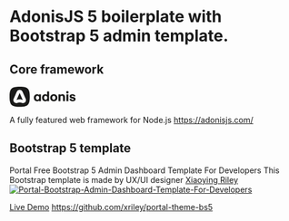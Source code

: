 # AdonisJS 5 boilerplate with Bootstrap 5 admin template.

## Core framework
<svg width="120" height="37" fill="none" xmlns="http://www.w3.org/2000/svg"><path fill-rule="evenodd" clip-rule="evenodd" d="M0 18.709c0 14.372 3.448 17.82 17.82 17.82s17.82-3.448 17.82-17.82S32.192.889 17.82.889 0 4.337 0 18.709zm7.186 3.701l5.59-12.702c.943-2.141 2.757-3.303 5.044-3.303 2.286 0 4.101 1.162 5.045 3.303l5.589 12.702c.254.617.472 1.416.472 2.105 0 3.158-2.214 5.372-5.372 5.372-1.075 0-1.93-.275-2.794-.552-.886-.285-1.783-.573-2.94-.573-1.144 0-2.063.29-2.966.576-.874.277-1.733.549-2.768.549-3.158 0-5.372-2.214-5.372-5.372 0-.69.218-1.488.472-2.105zM17.82 11.922l-5.517 12.485c1.634-.762 3.52-1.125 5.517-1.125 1.924 0 3.883.363 5.444 1.125L17.82 11.922zM101.856 8.72c-1.238 0-2.131.877-2.131 2.097s.893 2.097 2.131 2.097c1.237 0 2.13-.877 2.13-2.097s-.893-2.096-2.13-2.096zM62.881 26.73c-3.3 0-5.688-2.44-5.688-6.255 0-3.884 2.388-6.324 5.688-6.324 1.53 0 2.663.516 3.334 1.53V9.27h3.437v17.184h-3.437v-1.22c-.653.997-1.788 1.495-3.334 1.495zm-2.183-6.255c0-2.13 1.152-3.523 2.905-3.523 1.77 0 2.904 1.375 2.904 3.506 0 2.096-1.134 3.454-2.904 3.454-1.753 0-2.905-1.358-2.905-3.437zm14.35-.034c0-2.114 1.15-3.472 2.87-3.472 1.735 0 2.886 1.358 2.886 3.472 0 2.113-1.151 3.47-2.887 3.47-1.718 0-2.87-1.357-2.87-3.47zm37.874 2.732c0 .636-.481 1.014-1.701 1.014-1.375 0-2.234-.722-2.234-1.598h-3.437c.086 2.371 2.337 4.141 5.602 4.141 3.094 0 5.07-1.375 5.07-3.815 0-1.821-1.169-3.093-3.489-3.557l-2.491-.498c-.756-.155-1.203-.533-1.203-1.031 0-.74.756-1.135 1.718-1.135 1.375 0 1.908.636 1.908 1.392h3.265c-.086-2.234-1.839-3.935-5.104-3.935-3.042 0-5.104 1.53-5.104 3.85 0 2.096 1.358 3.041 3.385 3.47l2.475.533c.808.172 1.34.516 1.34 1.169zm-12.768-8.747h3.437v12.03h-3.437v-12.03zm-10.517 0v1.255c.877-1.014 2.045-1.53 3.489-1.53 2.698 0 4.45 1.753 4.45 4.468v7.836H94.14v-7.114c0-1.46-.825-2.337-2.252-2.337-1.426 0-2.25.876-2.25 2.337v7.114H86.2V14.426h3.437zm-11.72-.275c-3.66 0-6.375 2.646-6.375 6.29 0 3.643 2.715 6.29 6.375 6.29 3.678 0 6.393-2.647 6.393-6.29 0-3.643-2.715-6.29-6.393-6.29zm-28.664 2.801c-1.752 0-2.904 1.392-2.904 3.523 0 2.08 1.152 3.437 2.904 3.437 1.77 0 2.905-1.358 2.905-3.454 0-2.131-1.135-3.506-2.905-3.506zm-6.41 3.523c0 3.816 2.39 6.255 5.671 6.255 1.564 0 2.681-.498 3.351-1.495v1.22h3.437V14.426h-3.437v1.255c-.687-1.014-1.821-1.53-3.35-1.53-3.283 0-5.671 2.44-5.671 6.324z" fill="#1A1A19"></path></svg>

A fully featured web framework for Node.js
https://adonisjs.com/

## Bootstrap 5 template
Portal
Free Bootstrap 5 Admin Dashboard Template For Developers
This Bootstrap template is made by UX/UI designer [Xiaoying Riley](https://twitter.com/3rdwave_themes)
<a href="https://themes.3rdwavemedia.com/bootstrap-templates/admin-dashboard/portal-free-bootstrap-admin-dashboard-template-for-developers/" target="_blank"><img src="https://themes.3rdwavemedia.com/wp-content/uploads/2020/09/Portal-Bootstrap-Admin-Dashboard-Template-For-Developers.jpg" alt="Portal-Bootstrap-Admin-Dashboard-Template-For-Developers" /></a>

[Live Demo](https://themes.3rdwavemedia.com/demo/portal/index.html)
https://github.com/xriley/portal-theme-bs5
